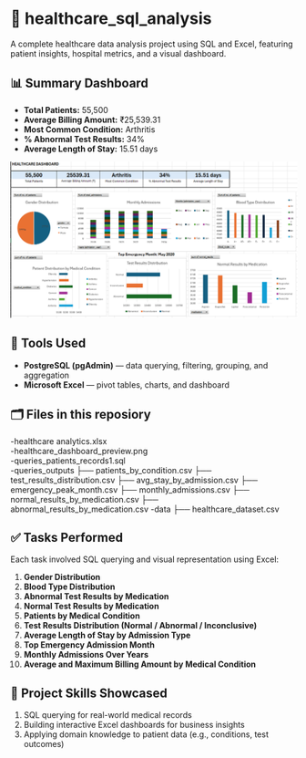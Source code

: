 # 🏥 healthcare_sql_analysis
A complete healthcare data analysis project using SQL and Excel, featuring patient insights, hospital metrics, and a visual dashboard. 

## 📊 Summary Dashboard
- **Total Patients:** 55,500  
- **Average Billing Amount:** ₹25,539.31  
- **Most Common Condition:** Arthritis  
- **% Abnormal Test Results:** 34%  
- **Average Length of Stay:** 15.51 days

![Dashboard Preview](healthcare_dashboard_preview.png)

## 🔧 Tools Used
- **PostgreSQL (pgAdmin)** — data querying, filtering, grouping, and aggregation  
- **Microsoft Excel** — pivot tables, charts, and dashboard  

## 🗂 Files in this reposiory
-healthcare analytics.xlsx       
-healthcare_dashboard_preview.png                      
-queries_patients_records1.sql                      
-queries_outputs
├── patients_by_condition.csv
├── test_results_distribution.csv
├── avg_stay_by_admission.csv
├── emergency_peak_month.csv
├── monthly_admissions.csv
├── normal_results_by_medication.csv
├── abnormal_results_by_medication.csv
-data
├── healthcare_dataset.csv                  

## ✅ Tasks Performed
Each task involved SQL querying and visual representation using Excel:
1. **Gender Distribution**  
2. **Blood Type Distribution**  
3. **Abnormal Test Results by Medication**  
4. **Normal Test Results by Medication**  
5. **Patients by Medical Condition**  
6. **Test Results Distribution (Normal / Abnormal / Inconclusive)**  
7. **Average Length of Stay by Admission Type**  
8. **Top Emergency Admission Month**  
9. **Monthly Admissions Over Years**  
10. **Average and Maximum Billing Amount by Medical Condition**

## 🚀 Project Skills Showcased
1. SQL querying for real-world medical records
2. Building interactive Excel dashboards for business insights
3. Applying domain knowledge to patient data (e.g., conditions, test outcomes)
